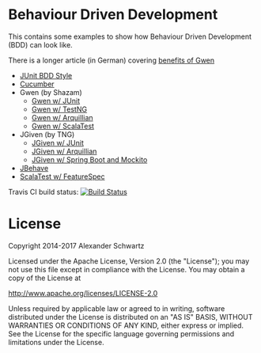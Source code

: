 Behaviour Driven Development
===============

This contains some examples to show how Behaviour Driven Development (BDD) can look like.

There is a longer article (in German) covering [benefits of Gwen](http://www.heise.de/developer/artikel/Gwen-BDD-Framework-fuer-lesbare-und-refaktorisierbare-Tests-in-Java-2520872.html)

  * [JUnit BDD Style](junit-bddstyle)
  * [Cucumber](cucumber-simple)
  * Gwen (by Shazam)
    * [Gwen w/ JUnit](gwen-calculator-junit)
    * [Gwen w/ TestNG](gwen-calculator-testng)
    * [Gwen w/ Arquillian](gwen-arquillian)
    * [Gwen w/ ScalaTest](gwen-calculator-scalatest)
  * JGiven (by TNG)
    * [JGiven w/ JUnit](jgiven-junit)
    * [JGiven w/ Arquillian](jgiven-arquillian)
    * [JGiven w/ Spring Boot and Mockito](jgiven-mockito-spring)
  * [JBehave](jbehave-simple)
  * [ScalaTest w/ FeatureSpec](scalatest-featurespec)

Travis CI build status: [![Build Status](https://travis-ci.org/ahus1/bdd-examples.svg?branch=master)](https://travis-ci.org/ahus1/bdd-examples)

License
====

Copyright 2014-2017 Alexander Schwartz

Licensed under the Apache License, Version 2.0 (the "License");
you may not use this file except in compliance with the License.
You may obtain a copy of the License at

<http://www.apache.org/licenses/LICENSE-2.0>

Unless required by applicable law or agreed to in writing, software
distributed under the License is distributed on an "AS IS" BASIS,
WITHOUT WARRANTIES OR CONDITIONS OF ANY KIND, either express or implied.
See the License for the specific language governing permissions and
limitations under the License.


